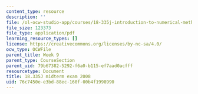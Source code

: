 ```yaml
---
content_type: resource
description: ''
file: /ol-ocw-studio-app/courses/18-335j-introduction-to-numerical-methods-spring-2019/76c7450ee3bd88ec160f00b4f1998990_MIT18_335JS19_exam08.pdf
file_size: 123373
file_type: application/pdf
learning_resource_types: []
license: https://creativecommons.org/licenses/by-nc-sa/4.0/
ocw_type: OCWFile
parent_title: Week 9
parent_type: CourseSection
parent_uid: 79b67382-5292-f6a0-b115-ef7aad0acfff
resourcetype: Document
title: 18.335J midterm exam 2008
uid: 76c7450e-e3bd-88ec-160f-00b4f1998990
---
```

